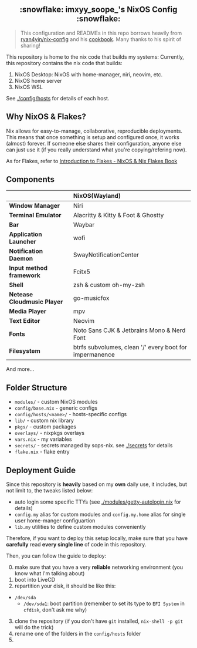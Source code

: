 <h2 align="center">:snowflake: imxyy_soope_'s NixOS Config :snowflake:</h2>

> This configuration and READMEs in this repo borrows heavily from [ryan4yin/nix-config](https://github.com/ryan4yin/nix-config) and his 
> [cookbook](https://github.com/ryan4yin/nixos-and-flakes-book). Many thanks to his spirit of sharing!

This repository is home to the nix code that builds my systems:
Currently, this repository contains the nix code that builds:

1. NixOS Desktop: NixOS with home-manager, niri, neovim, etc.
2. NixOS home server
3. NixOS WSL

See [./config/hosts](./config/hosts) for details of each host.

## Why NixOS & Flakes?

Nix allows for easy-to-manage, collaborative, reproducible deployments. This
means that once something is setup and configured once, it works (almost)
forever. If someone else shares their configuration, anyone else can just use it
(if you really understand what you're copying/refering now).

As for Flakes, refer to
[Introduction to Flakes - NixOS & Nix Flakes Book](https://nixos-and-flakes.thiscute.world/nixos-with-flakes/introduction-to-flakes)

## Components

|                               | NixOS(Wayland)                                          |
| ----------------------------- | :------------------------------------------------------ |
| **Window Manager**            | Niri                                                    |
| **Terminal Emulator**         | Alacritty & Kitty & Foot & Ghostty                      |
| **Bar**                       | Waybar                                                  |
| **Application Launcher**      | wofi                                                    |
| **Notification Daemon**       | SwayNotificationCenter                                  |
| **Input method framework**    | Fcitx5                                                  |
| **Shell**                     | zsh & custom oh-my-zsh                                  |
| **Netease Cloudmusic Player** | go-musicfox                                             |
| **Media Player**              | mpv                                                     |
| **Text Editor**               | Neovim                                                  |
| **Fonts**                     | Noto Sans CJK & Jetbrains Mono & Nerd Font              |
| **Filesystem**                | btrfs subvolumes, clean '/' every boot for impermanence |

And more...

## Folder Structure

- `modules/` - custom NixOS modules
- `config/base.nix` - generic configs
- `config/hosts/<name>/` - hosts-specific configs
- `lib/` - custom nix library
- `pkgs/` - custom packages
- `overlays/` - nixpkgs overlays
- `vars.nix` - my variables
- `secrets/` - secrets managed by sops-nix. see [./secrets](./secrets) for details
- `flake.nix` - flake entry

## Deployment Guide

Since this repository is **heavily** based on my **own** daily use,
it includes, but not limit to, the tweaks listed below:

- auto login some specific TTYs (see [./modules/getty-autologin.nix](./modules/getty-autologin.nix) for details)
- `config.my` alias for custom modules and `config.my.home` alias for single user home-manger configuartion
- `lib.my` utilities to define custom modules conveniently

Therefore, if you want to deploy this setup locally, make sure that
you have **carefully** read **every single line** of code in this repository.

Then, you can follow the guide to deploy:

0. make sure that you have a very **reliable** networking environment (you know what I'm talking about)
1. boot into LiveCD
2. repartition your disk, it should be like this:
  - `/dev/sda`
    - `/dev/sda1`: boot partition (remember to set its type to `EFI System` in `cfdisk`, don't ask me why)
3. clone the repository (if you don't have `git` installed, `nix-shell -p git` will do the trick)
4. rename one of the folders in the `config/hosts` folder
5. 
